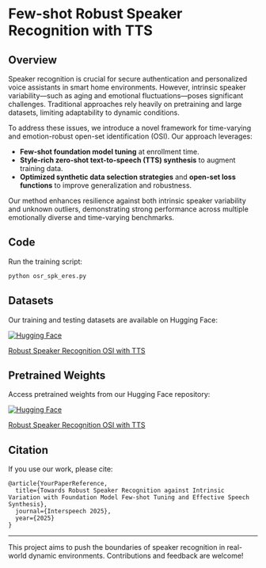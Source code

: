 # Few-shot Robust Speaker Recognition with TTS

## Overview
Speaker recognition is crucial for secure authentication and personalized voice assistants in smart home environments. However, intrinsic speaker variability—such as aging and emotional fluctuations—poses significant challenges. Traditional approaches rely heavily on pretraining and large datasets, limiting adaptability to dynamic conditions.

To address these issues, we introduce a novel framework for time-varying and emotion-robust open-set identification (OSI). Our approach leverages:
- **Few-shot foundation model tuning** at enrollment time.
- **Style-rich zero-shot text-to-speech (TTS) synthesis** to augment training data.
- **Optimized synthetic data selection strategies** and **open-set loss functions** to improve generalization and robustness.

Our method enhances resilience against both intrinsic speaker variability and unknown outliers, demonstrating strong performance across multiple emotionally diverse and time-varying benchmarks.

## Code
Run the training script:
```bash
python osr_spk_eres.py
```

## Datasets
Our training and testing datasets are available on Hugging Face:

[![Hugging Face](https://huggingface.co/front/assets/huggingface_logo-noborder.svg)](https://huggingface.co/datasets/zhiyongchen/robust_speaker_recognition_OSI_with_TTS)

[Robust Speaker Recognition OSI with TTS](https://huggingface.co/datasets/zhiyongchen/robust_speaker_recognition_OSI_with_TTS)

## Pretrained Weights
Access pretrained weights from our Hugging Face repository:

[![Hugging Face](https://huggingface.co/front/assets/huggingface_logo-noborder.svg)](https://huggingface.co/datasets/zhiyongchen/robust_speaker_recognition_OSI_with_TTS)

[Robust Speaker Recognition OSI with TTS](https://huggingface.co/datasets/zhiyongchen/robust_speaker_recognition_OSI_with_TTS)

## Citation
If you use our work, please cite:
```
@article{YourPaperReference,
  title={Towards Robust Speaker Recognition against Intrinsic Variation with Foundation Model Few-shot Tuning and Effective Speech Synthesis},
  journal={Interspeech 2025},
  year={2025}
}
```

---
This project aims to push the boundaries of speaker recognition in real-world dynamic environments. Contributions and feedback are welcome!


